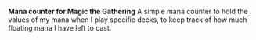 **Mana counter for Magic the Gathering**
A simple mana counter to hold the values of my mana when I play specific decks, to keep track of how much floating mana I have left to cast.